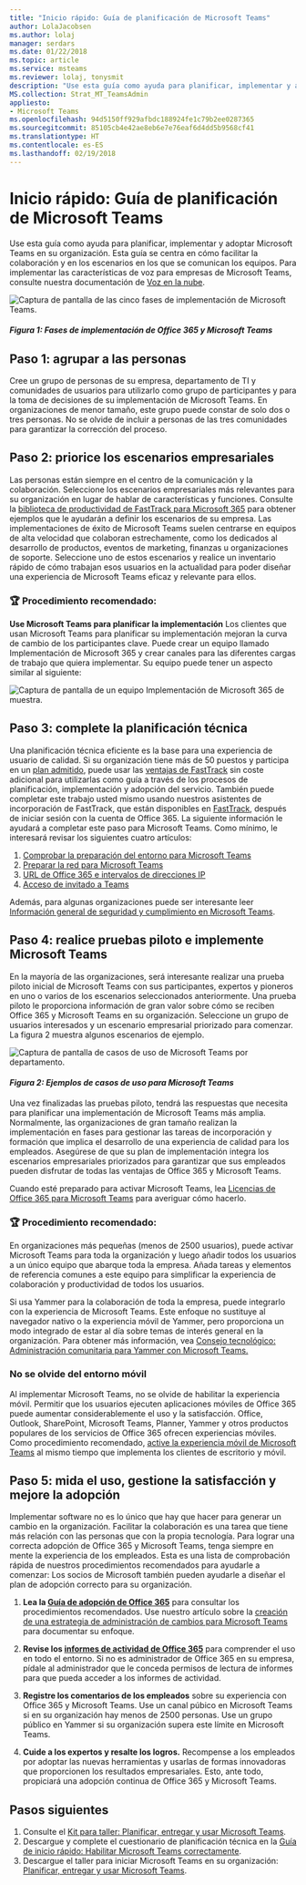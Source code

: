 ```yaml
---
title: "Inicio rápido: Guía de planificación de Microsoft Teams"
author: LolaJacobsen
ms.author: lolaj
manager: serdars
ms.date: 01/22/2018
ms.topic: article
ms.service: msteams
ms.reviewer: lolaj, tonysmit
description: "Use esta guía como ayuda para planificar, implementar y adoptar Microsoft Teams en su organización."
MS.collection: Strat_MT_TeamsAdmin
appliesto:
- Microsoft Teams
ms.openlocfilehash: 94d5150ff929afbdc188924fe1c79b2ee0287365
ms.sourcegitcommit: 85105cb4e42ae8eb6e7e76eaf6d4dd5b9568cf41
ms.translationtype: HT
ms.contentlocale: es-ES
ms.lasthandoff: 02/19/2018
---
```

<a name="quick-start---microsoft-teams-planning-guide"></a>Inicio rápido: Guía de planificación de Microsoft Teams
==========================================================

Use esta guía como ayuda para planificar, implementar y adoptar Microsoft Teams en su organización. Esta guía se centra en cómo facilitar la colaboración y en los escenarios en los que se comunican los equipos. Para implementar las características de voz para empresas de Microsoft Teams, consulte nuestra documentación de [Voz en la nube](https://docs.microsoft.com/MicrosoftTeams/cloud-voice-deployment).

![Captura de pantalla de las cinco fases de implementación de Microsoft Teams.](media/quick-start-enable-Teams-Implementation-Phases.png)
#### <a name="figure-1-implementation-phases-of-office-365-and-teams"></a>*Figura 1: Fases de implementación de Office 365 y Microsoft Teams*

## <a name="step-1-get-your-people-together"></a>Paso 1: agrupar a las personas

Cree un grupo de personas de su empresa, departamento de TI y comunidades de usuarios para utilizarlo como grupo de participantes y para la toma de decisiones de su implementación de Microsoft Teams. En organizaciones de menor tamaño, este grupo puede constar de solo dos o tres personas. No se olvide de incluir a personas de las tres comunidades para garantizar la corrección del proceso.  

## <a name="step-2--prioritize-your-business-scenarios"></a>Paso 2: priorice los escenarios empresariales

Las personas están siempre en el centro de la comunicación y la colaboración. Seleccione los escenarios empresariales más relevantes para su organización en lugar de hablar de características y funciones. Consulte la [biblioteca de productividad de FastTrack para Microsoft 365](https://fasttrack.microsoft.com/microsoft365/productivitylibrary) para obtener ejemplos que le ayudarán a definir los escenarios de su empresa. Las implementaciones de éxito de Microsoft Teams suelen centrarse en equipos de alta velocidad que colaboran estrechamente, como los dedicados al desarrollo de productos, eventos de marketing, finanzas u organizaciones de soporte. Seleccione uno de estos escenarios y realice un inventario rápido de cómo trabajan esos usuarios en la actualidad para poder diseñar una experiencia de Microsoft Teams eficaz y relevante para ellos.

### <a name="trophy-best-practice"></a>:trophy: Procedimiento recomendado:
**Use Microsoft Teams para planificar la implementación** Los clientes que usan Microsoft Teams para planificar su implementación mejoran la curva de cambio de los participantes clave. Puede crear un equipo llamado Implementación de Microsoft 365 y crear canales para las diferentes cargas de trabajo que quiera implementar. Su equipo puede tener un aspecto similar al siguiente:

![Captura de pantalla de un equipo Implementación de Microsoft 365 de muestra.](media/quick-start-enable-Teams-Microsoft365-Deployment-Team.png)

## <a name="step-3-complete-technical-planning"></a>Paso 3: complete la planificación técnica

Una planificación técnica eficiente es la base para una experiencia de usuario de calidad. Si su organización tiene más de 50 puestos y participa en un [plan admitido](https://technet.microsoft.com/library/dn783224.aspx), puede usar las [ventajas de FastTrack](https://technet.microsoft.com/library/dn783224.aspx?f=255&MSPPError=-2147217396) sin coste adicional para utilizarlas como guía a través de los procesos de planificación, implementación y adopción del servicio. También puede completar este trabajo usted mismo usando nuestros asistentes de incorporación de FastTrack, que están disponibles en [FastTrack](https://fasttrack.microsoft.com/), después de iniciar sesión con la cuenta de Office 365. La siguiente información le ayudará a completar este paso para Microsoft Teams. Como mínimo, le interesará revisar los siguientes cuatro artículos:

1.  [Comprobar la preparación del entorno para Microsoft Teams](environment-readiness.md)
2.  [Preparar la red para Microsoft Teams](prepare-network.md)
3.  [URL de Office 365 e intervalos de direcciones IP](office-365-urls-ip-address-ranges.md)
4.  [Acceso de invitado a Teams](guest-access.md)

Además, para algunas organizaciones puede ser interesante leer [Información general de seguridad y cumplimiento en Microsoft Teams](security-compliance-overview.md).


## <a name="step-4-conduct-pilots-and-deploy-teams"></a>Paso 4: realice pruebas piloto e implemente Microsoft Teams

En la mayoría de las organizaciones, será interesante realizar una prueba piloto inicial de Microsoft Teams con sus participantes, expertos y pioneros en uno o varios de los escenarios seleccionados anteriormente. Una prueba piloto le proporciona información de gran valor sobre cómo se reciben Office 365 y Microsoft Teams en su organización. Seleccione un grupo de usuarios interesados y un escenario empresarial priorizado para comenzar. La figura 2 muestra algunos escenarios de ejemplo.


![Captura de pantalla de casos de uso de Microsoft Teams por departamento.](media/quick-start-enable-Teams-Use-cases-by-department.png)
#### <a name="figure-2-use-case-examples-for-teams"></a>*Figura 2: Ejemplos de casos de uso para Microsoft Teams*

Una vez finalizadas las pruebas piloto, tendrá las respuestas que necesita para planificar una implementación de Microsoft Teams más amplia. Normalmente, las organizaciones de gran tamaño realizan la implementación en fases para gestionar las tareas de incorporación y formación que implica el desarrollo de una experiencia de calidad para los empleados. Asegúrese de que su plan de implementación integra los escenarios empresariales priorizados para garantizar que sus empleados pueden disfrutar de todas las ventajas de Office 365 y Microsoft Teams.

Cuando esté preparado para activar Microsoft Teams, lea [Licencias de Office 365 para Microsoft Teams](office-365-licensing.md) para averiguar cómo hacerlo.


### <a name="trophy-best-practice"></a>:trophy: Procedimiento recomendado:
En organizaciones más pequeñas (menos de 2500 usuarios), puede activar Microsoft Teams para toda la organización y luego añadir todos los usuarios a un único equipo que abarque toda la empresa. Añada tareas y elementos de referencia comunes a este equipo para simplificar la experiencia de colaboración y productividad de todos los usuarios.

Si usa Yammer para la colaboración de toda la empresa, puede integrarlo con la experiencia de Microsoft Teams. Este enfoque no sustituye al navegador nativo o la experiencia móvil de Yammer, pero proporciona un modo integrado de estar al día sobre temas de interés general en la organización. Para obtener más información, vea [Consejo tecnológico: Administración comunitaria para Yammer con Microsoft Teams.](https://youtu.be/LU-sv-07jcY)

### <a name="dont-forget-mobile"></a>No se olvide del entorno móvil
Al implementar Microsoft Teams, no se olvide de habilitar la experiencia móvil. Permitir que los usuarios ejecuten aplicaciones móviles de Office 365 puede aumentar considerablemente el uso y la satisfacción. Office, Outlook, SharePoint, Microsoft Teams, Planner, Yammer y otros productos populares de los servicios de Office 365 ofrecen experiencias móviles. Como procedimiento recomendado, [active la experiencia móvil de Microsoft Teams](get-clients.md#mobile-clients) al mismo tiempo que implementa los clientes de escritorio y móvil.


## <a name="step-5-measure-usage-manage-satisfaction-and-drive-adoption"></a>Paso 5: mida el uso, gestione la satisfacción y mejore la adopción

Implementar software no es lo único que hay que hacer para generar un cambio en la organización. Facilitar la colaboración es una tarea que tiene más relación con las personas que con la propia tecnología. Para lograr una correcta adopción de Office 365 y Microsoft Teams, tenga siempre en mente la experiencia de los empleados. Esta es una lista de comprobación rápida de nuestros procedimientos recomendados para ayudarle a comenzar: Los socios de Microsoft también pueden ayudarle a diseñar el plan de adopción correcto para su organización.

1. **Lea la [Guía de adopción de Office 365]( https://aka.ms/office365adoptionguide)** para consultar los procedimientos recomendados. Use nuestro artículo sobre la [creación de una estrategia de administración de cambios para Microsoft Teams](change-management-strategy.md) para documentar su enfoque.
1. **Revise los [informes de actividad de Office 365](https://support.office.com/article/Activity-Reports-in-the-Office-365-admin-center-0d6dfb17-8582-4172-a9a9-aed798150263)** para comprender el uso en todo el entorno. Si no es administrador de Office 365 en su empresa, pídale al administrador que le conceda permisos de lectura de informes para que pueda acceder a los informes de actividad.
2. **Registre los comentarios de los empleados** sobre su experiencia con Office 365 y Microsoft Teams. Use un canal púbico en Microsoft Teams si en su organización hay menos de 2500 personas. Use un grupo público en Yammer si su organización supera este límite en Microsoft Teams. 

4. **Cuide a los expertos y resalte los logros.** Recompense a los empleados por adoptar las nuevas herramientas y usarlas de formas innovadoras que proporcionen los resultados empresariales. Esto, ante todo, propiciará una adopción continua de Office 365 y Microsoft Teams.


## <a name="next-steps"></a>Pasos siguientes
1. Consulte el [Kit para taller: Planificar, entregar y usar Microsoft Teams](planning-workshop-practical-guide.md).
2. Descargue y complete el cuestionario de planificación técnica en la [Guía de inicio rápido: Habilitar Microsoft Teams correctamente](http://download.microsoft.com/download/F/3/9/F39B4F10-5720-4516-87E1-91E5A5678EFB/MicrosoftTeams-AdminQuickStart-EnableTeams.docx).
3. Descargue el taller para iniciar Microsoft Teams en su organización: [Planificar, entregar y usar Microsoft Teams](http://download.microsoft.com/download/A/A/D/AAD74246-790D-4E61-8DA0-865742CB42DB/MicrosoftTeams-Planning-Workshop-Dec2017.pptx).